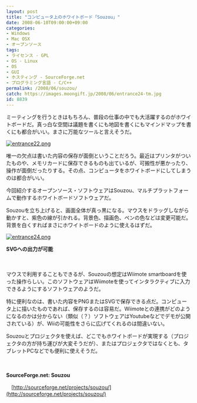 ```yaml
---
layout: post
title: "コンピュータ上のホワイトボード「Souzou」"
date: 2008-06-10T09:00:00+09:00
categories:
- Windows
- Mac OSX
- オープンソース
tags: 
- ライセンス - GPL
- OS - Linux
- OS
- GUI
- ホスティング - SourceForge.net
- プログラミング言語 - C/C++
permalink: /2008/06/souzou/
catch: https://images.moongift.jp/2008/06/entrance24-tm.jpg
id: 8839
---
```

ミーティングを行うときはもちろん、普段の仕事の中でも大活躍するのがホワイトボードだ。真っ白な空間は議題を書くにも地図を書くにもマインドマップを書くにも都合がいい。まさに万能なツールと言えそうだ。

  

[![entrance22.png](https://images.moongift.jp/2008/06/entrance22-tm.jpg)](https://images.moongift.jp/2008/06/entrance22.jpg)

  

唯一の欠点は書いた内容の保存が面倒ということだろう。最近はプリンタがついたものや、メモリカードに保存できるものも出ているが、可搬性が悪かったり、操作が面倒だったりする。その点、コンピュータをホワイトボードにしてしまうのは都合がいい。

  

今回紹介するオープンソース・ソフトウェアはSouzou、マルチプラットフォームで動作するホワイトボードソフトウェアだ。

  
  
<!--more-->  

Souzouを立ち上げると、画面全体が真っ黒になる。マウスをドラッグしながら動かすと、紫色の線が引かれる。背景色、描画色、ペンの色などは変更可能だ。背景を白くすればまさにホワイトボードのように使えるはずだ。

  

[![entrance24.png](https://images.moongift.jp/2008/06/entrance24-tm.jpg)](https://images.moongift.jp/2008/06/entrance24.jpg)  
  
**SVGへの出力が可能**

  

　

  

マウスで利用することもできるが、Souzouの想定はWiimote smartboardを使った操作らしい。このソフトウェアはWiimoteを使ってインタラクティブに入力できるようにするソフトウェアのようだ。

  

特に便利なのは、書いた内容をPNGまたはSVGで保存できる点だ。コンピュータ上に描いたものであれば、保存するのは容易だ。Wiimoteとの連携がどのようになるのかは分からない（類似（？）ソフトウェアはYoutubeなどでデモが公開されている）が、Wiiの可能性をさらに広げてくれるのは間違いない。

  

Souzouとプロジェクタを使えば、どこでもホワイトボードが実現する（プロジェクタの方が持ち運びが大変そうだが）、またはプロジェクタではなくとも、タブレットPCなどでも便利に使えそうだ。

  

　

  

**SourceForge.net: Souzou**  
  
　[http://sourceforge.net/projects/souzou/](http://sourceforge.net/projects/souzou/)

  
